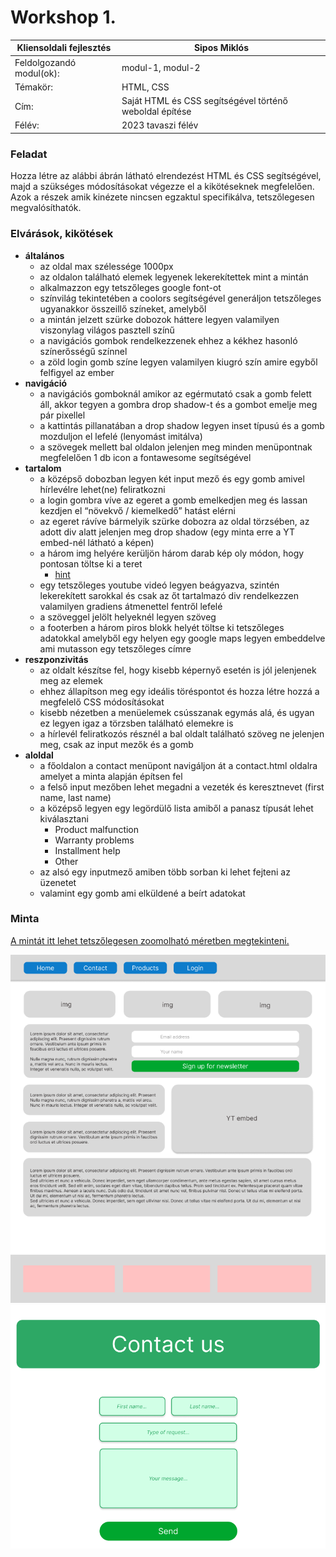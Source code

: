 # Workshop 1.

| Kliensoldali fejlesztés | Sipos Miklós |
|-----|---|
| Feldolgozandó modul(ok): | modul-1, modul-2 |
| Témakör: | HTML, CSS |
| Cím: | Saját HTML és CSS segítségével történő weboldal építése |
| Félév: | 2023 tavaszi félév |

### Feladat

Hozza létre az alábbi ábrán látható elrendezést HTML és CSS segítségével, majd a szükséges módosításokat végezze el a kikötéseknek megfelelően. Azok a részek amik kinézete nincsen egzaktul specifikálva, tetszőlegesen megvalósíthatók.

### Elvárások, kikötések
 - **általános**
    - az oldal max szélessége 1000px
    - az oldalon található elemek legyenek lekerekítettek mint a mintán
    - alkalmazzon egy tetszőleges google font-ot
    - színvilág tekintetében a coolors segítségével generáljon tetszőleges ugyanakkor összeillő színeket, amelyből
    - a mintán jelzett szürke dobozok háttere legyen valamilyen viszonylag világos pasztell színű
    - a navigációs gombok rendelkezzenek ehhez a kékhez hasonló színerősségű színnel
    - a zöld login gomb színe legyen valamilyen kiugró szín amire egyből felfigyel az ember
- **navigáció**
    - a navigációs gomboknál amikor az egérmutató csak a gomb felett áll, akkor tegyen a gombra drop shadow-t és a gombot emelje meg pár pixellel
    - a kattintás pillanatában a drop shadow legyen inset típusú és a gomb mozduljon el lefelé (lenyomást imitálva)
    - a szövegek mellett bal oldalon jelenjen meg minden menüpontnak megfelelően 1 db icon a fontawesome segítségével
- **tartalom**
    - a középső dobozban legyen két input mező és egy gomb amivel hírlevélre lehet(ne) feliratkozni
    - a login gombra víve az egeret a gomb emelkedjen meg és lassan kezdjen el “növekvő / kiemelkedő” hatást elérni
    - az egeret rávíve bármelyik szürke dobozra az oldal törzsében, az adott div alatt jelenjen meg drop shadow (egy minta erre a YT embed-nél látható a képen)
    - a három img helyére kerüljön három darab kép oly módon, hogy pontosan töltse ki a teret
        - [hint](https://www.w3schools.com/cssref/css3_pr_background-size.php)
    - egy tetszőleges youtube videó legyen beágyazva, szintén lekerekített sarokkal és csak az őt tartalmazó div rendelkezzen valamilyen gradiens átmenettel fentről lefelé
    - a szöveggel jelölt helyeknél legyen szöveg
    - a footerben a három piros blokk helyét töltse ki tetszőleges adatokkal amelyből egy helyen egy google maps legyen embeddelve ami mutasson egy tetszőleges címre
- **reszponzivitás**
    - az oldalt készítse fel, hogy kisebb képernyő esetén is jól jelenjenek meg az elemek
    - ehhez állapítson meg egy ideális töréspontot és hozza létre hozzá a megfelelő CSS módosításokat
    - kisebb nézetben a menüelemek csússzanak egymás alá, és ugyan ez legyen igaz a törzsben található elemekre is
    - a hírlevél feliratkozós résznél a bal oldalt található szöveg ne jelenjen meg, csak az input mezők és a gomb
- **aloldal**
    - a főoldalon a contact menüpont navigáljon át a contact.html oldalra amelyet a minta alapján építsen fel
    - a felső input mezőben lehet megadni a vezeték és keresztnevet (first name, last name)
    - a középső legyen egy legördülő lista amiből a panasz típusát lehet kiválasztani
        - Product malfunction
        - Warranty problems
        - Installment help
        - Other
    - az alsó egy inputmező amiben több sorban ki lehet fejteni az üzenetet
    - valamint egy gomb ami elküldené a beírt adatokat

### Minta

[A mintát itt lehet tetszőlegesen zoomolható méretben megtekinteni.](https://www.figma.com/file/sJz7iPn0M9dbiWy7H7Hx3q/frontend-demo?node-id=0%3A1&t=e96on3VqfF3GnqNe-1)

![main](./images/ws1/main.png)
![contactus](./images/ws1/contactus.png)